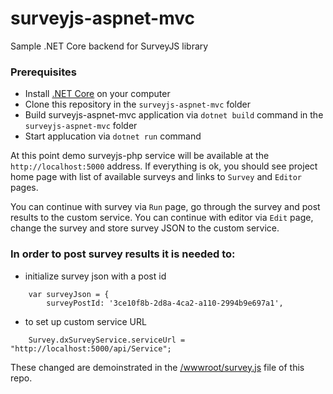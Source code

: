 # surveyjs-aspnet-mvc
Sample .NET Core backend for SurveyJS library


### Prerequisites
- Install [.NET Core](https://www.microsoft.com/net/download/core) on your computer
- Clone this repository in the `surveyjs-aspnet-mvc` folder
- Build surveyjs-aspnet-mvc application via `dotnet build` command in the `surveyjs-aspnet-mvc` folder
- Start applucation via `dotnet run` command

At this point demo surveyjs-php service will be available at the `http://localhost:5000` address.
If everything is ok, you should see project home page with list of available surveys and links to `Survey` and `Editor` pages.

You can continue with survey via `Run` page, go through the survey and post results to the custom service.
You can continue with editor via `Edit` page, change the survey and store survey JSON to the custom service.

### In order to post survey results it is needed to:
- initialize survey json with a post id
```
    var surveyJson = {
        surveyPostId: '3ce10f8b-2d8a-4ca2-a110-2994b9e697a1',
```
- to set up custom service URL
```
    Survey.dxSurveyService.serviceUrl = "http://localhost:5000/api/Service";
```
These changed are demoinstrated in the [/wwwroot/survey.js](https://github.com/surveyjs/surveyjs-aspnet-mvc/blob/master/wwwroot/survey.js) file of this repo.
